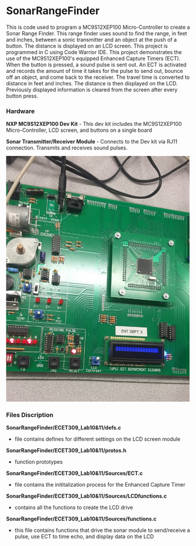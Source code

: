 # SonarRangeFinder
This is code used to program a MC9S12XEP100 Micro-Controller to create a Sonar Range Finder. This range finder uses sound to find the range, in feet and inches, between a sonic transmitter and an object at the push of a button. The distance is displayed on an LCD screen. This project is programmed in C using Code Warrior IDE. This project demonstrates the use of the MC9S12XEP100's equipped Enhanced Capture Timers (ECT). When the button is pressed, a sound pulse is sent out. An ECT is activated and records the amount of time it takes for the pulse to send out, bounce off an object, and come back to the receiver. The travel time is converted to distance in feet and inches. The distance is then displayed on the LCD. Previously displayed information is cleared from the screen after every button press.  

### Hardware 

**NXP MC9S12XEP100 Dev Kit** - This dev kit includes the MC9S12XEP100 Micro-Controller, LCD screen, and buttons on a single board

**Sonar Transmitter/Receiver Module** - Connects to the Dev kit via RJ11 connection. Transmits and receives sound pulses.

<img src="images/sonar.jpg" width="500">

### Files Discription

**SonarRangeFinder/ECET309_Lab10&11/defs.c**
- file contains defines for different settings on the LCD screen module

**SonarRangeFinder/ECET309_Lab10&11/protos.h**
- function prototypes

**SonarRangeFinder/ECET309_Lab10&11/Sources/ECT.c**
- file contains the inititalization process for the Enhanced Capture Timer

**SonarRangeFinder/ECET309_Lab10&11/Sources/LCDfunctions.c**
- contains all the functions to create the LCD drive

**SonarRangeFinder/ECET309_Lab10&11/Sources/functions.c**
- this file contains functions that drive the sonar module to send/receive a pulse, use ECT to time echo, and display data on the LCD



